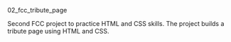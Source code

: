 02_fcc_tribute_page

Second FCC project to practice HTML and CSS skills. The project builds a tribute page using HTML and CSS.
